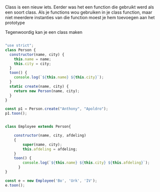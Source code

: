 Class is een nieuw iets. Eerder was het een function die gebruikt werd als een soort class.
Als je functions wou gebruiken in je class function, maar niet meerdere instanties van die function moest je hem toevoegen aan het prototype

Tegenwoordig kan je een class maken

```javascript

"use strict";
class Person {
  constructor(name, city) {
    this.name = name;
    this.city = city;
  }
  toon() {
    console.log(`${this.name} ${this.city}`);
  }
  static create(name, city) {
    return new Person(name, city);
  }
}

const p1 = Person.create("Anthony", "Apoldro");
p1.toon();


class Employee extends Person{

    constructor(name, city, afdeling)
    {
        super(name, city);
        this.afdeling = afdeling;
    }
    toon() {
        console.log(`${this.name} ${this.city} ${this.afdeling}`);
      }
}

const e = new Employee('Bo', 'Urk', 'IV');
e.toon();
```